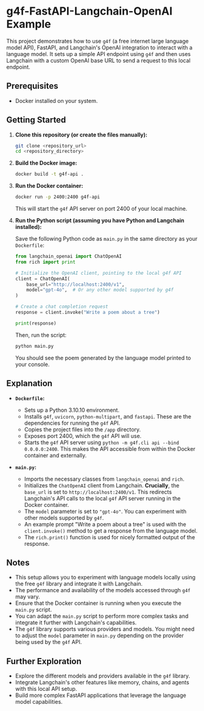 # g4f-FastAPI-Langchain-OpenAI Example

This project demonstrates how to use `g4f` (a free internet large language model API), FastAPI, and Langchain's OpenAI integration to interact with a language model. It sets up a simple API endpoint using `g4f` and then uses Langchain with a custom OpenAI base URL to send a request to this local endpoint.

## Prerequisites

* Docker installed on your system.

## Getting Started

1.  **Clone this repository (or create the files manually):**

    ```bash
    git clone <repository_url>
    cd <repository_directory>
    ```

2.  **Build the Docker image:**

    ```bash
    docker build -t g4f-api .
    ```

3.  **Run the Docker container:**

    ```bash
    docker run -p 2400:2400 g4f-api
    ```

    This will start the `g4f` API server on port 2400 of your local machine.

4.  **Run the Python script (assuming you have Python and Langchain installed):**

    Save the following Python code as `main.py` in the same directory as your `Dockerfile`:

    ```python
    from langchain_openai import ChatOpenAI
    from rich import print

    # Initialize the OpenAI client, pointing to the local g4f API
    client = ChatOpenAI(
        base_url="http://localhost:2400/v1",
        model="gpt-4o",  # Or any other model supported by g4f
    )

    # Create a chat completion request
    response = client.invoke("Write a poem about a tree")

    print(response)
    ```

    Then, run the script:

    ```bash
    python main.py
    ```

    You should see the poem generated by the language model printed to your console.

## Explanation

* **`Dockerfile`:**
    * Sets up a Python 3.10.10 environment.
    * Installs `g4f`, `uvicorn`, `python-multipart`, and `fastapi`. These are the dependencies for running the `g4f` API.
    * Copies the project files into the `/app` directory.
    * Exposes port 2400, which the `g4f` API will use.
    * Starts the `g4f` API server using `python -m g4f.cli api --bind 0.0.0.0:2400`. This makes the API accessible from within the Docker container and externally.

* **`main.py`:**
    * Imports the necessary classes from `langchain_openai` and `rich`.
    * Initializes the `ChatOpenAI` client from Langchain. **Crucially**, the `base_url` is set to `http://localhost:2400/v1`. This redirects Langchain's API calls to the local `g4f` API server running in the Docker container.
    * The `model` parameter is set to `"gpt-4o"`. You can experiment with other models supported by `g4f`.
    * An example prompt "Write a poem about a tree" is used with the `client.invoke()` method to get a response from the language model.
    * The `rich.print()` function is used for nicely formatted output of the response.

## Notes

* This setup allows you to experiment with language models locally using the free `g4f` library and integrate it with Langchain.
* The performance and availability of the models accessed through `g4f` may vary.
* Ensure that the Docker container is running when you execute the `main.py` script.
* You can adapt the `main.py` script to perform more complex tasks and integrate it further with Langchain's capabilities.
* The `g4f` library supports various providers and models. You might need to adjust the `model` parameter in `main.py` depending on the provider being used by the `g4f` API.

## Further Exploration

* Explore the different models and providers available in the `g4f` library.
* Integrate Langchain's other features like memory, chains, and agents with this local API setup.
* Build more complex FastAPI applications that leverage the language model capabilities.
